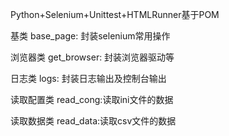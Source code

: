 Python+Selenium+Unittest+HTMLRunner基于POM

基类 base_page: 封装selenium常用操作

浏览器类 get_browser: 封装浏览器驱动等

日志类 logs: 封装日志输出及控制台输出

读取配置类 read_cong:读取ini文件的数据

读取数据类 read_data:读取csv文件的数据

